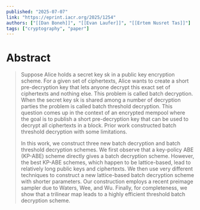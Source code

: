 ```yaml
---
published: "2025-07-07"
link: "https://eprint.iacr.org/2025/1254"
authors: ["[[Dan Boneh]]", "[[Evan Laufer]]", "[[Ertem Nusret Tas]]"]
tags: ["cryptography", "paper"]
---
```


# Abstract

> Suppose Alice holds a secret key $\mathsf{sk}$ in a public key encryption scheme. For a given set of ciphertexts, Alice wants to create a short pre-decryption key that lets anyone decrypt this exact set of ciphertexts and nothing else. This problem is called batch decryption. When the secret key $\mathsf{sk}$ is shared among a number of decryption parties the problem is called batch threshold decryption. This question comes up in the context of an encrypted mempool where the goal is to publish a short pre-decryption key that can be used to decrypt all ciphertexts in a block. Prior work constructed batch threshold decryption with some limitations. 
> 
> In this work, we construct three new batch decryption and batch threshold decryption schemes. We first observe that a key-policy ABE (KP-ABE) scheme directly gives a batch decryption scheme. However, the best KP-ABE schemes, which happen to be lattice-based, lead to relatively long public keys and ciphertexts. We then use very different techniques to construct a new lattice-based batch decryption scheme with shorter parameters. Our construction employs a recent preimage sampler due to Waters, Wee, and Wu. Finally, for completeness, we show that a trilinear map leads to a highly efficient threshold batch decryption scheme.